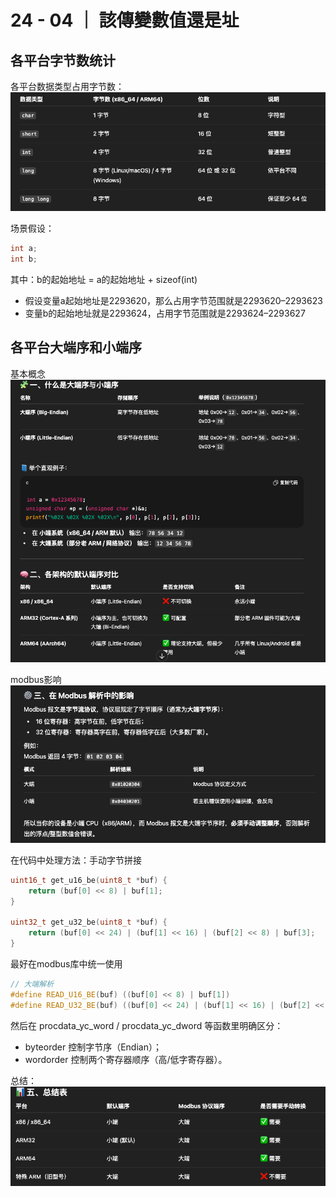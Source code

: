 # 24 - 04 ｜ 該傳變數值還是址

## 各平台字节数统计

各平台数据类型占用字节数：
![图片](pics//pic-1.jpg)

场景假设：
```c++
int a;
int b;
```

其中：b的起始地址 = a的起始地址 + sizeof(int)
- 假设变量a起始地址是2293620，那么占用字节范围就是2293620–2293623
- 变量b的起始地址就是2293624，占用字节范围就是2293624–2293627


## 各平台大端序和小端序

基本概念
![图片](pics//pic-2.jpg)


modbus影响
![图片](pics//pic-3.jpg)

在代码中处理方法：手动字节拼接
```c++
uint16_t get_u16_be(uint8_t *buf) {
    return (buf[0] << 8) | buf[1];
}

uint32_t get_u32_be(uint8_t *buf) {
    return (buf[0] << 24) | (buf[1] << 16) | (buf[2] << 8) | buf[3];
}

```

最好在modbus库中统一使用
```c++
// 大端解析
#define READ_U16_BE(buf) ((buf[0] << 8) | buf[1])
#define READ_U32_BE(buf) ((buf[0] << 24) | (buf[1] << 16) | (buf[2] << 8) | buf[3])

```

然后在 procdata_yc_word / procdata_yc_dword 等函数里明确区分：
- byteorder 控制字节序（Endian）；
- wordorder 控制两个寄存器顺序（高/低字寄存器）。

总结：
![图片](pics//pic-4.jpg)
